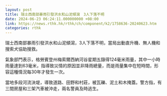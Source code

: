 ```yaml
---
layout: post
title: 瑞士西南部暴雨引發洪水和山泥傾瀉　3人下落不明
date: 2024-06-23 06:24:11.000000000 +08:00
link: https://news.rthk.hk/rthk/ch/component/k2/1758636-20240623.htm
categories: rthk
---
```


瑞士西南部暴雨引發洪水和山泥傾瀉，3人下落不明，當局出動直升機、無人機和搜索犬協助搜救。

氣象部門表示，格勞賓登州梅索爾西納河谷星期五錄得124毫米雨量，其中一小時雨量達到63毫米，指導致災情的原因並非降雨總量，而是雨量集中在短時間，形容這種情況每30年才發生一次。

當地多段河流決堤，導致道路、田野和村莊，被瓦礫、泥土和木掩蓋。警方指，有三間房屋和三架汽車被沖走，兩名警員及時逃生。

